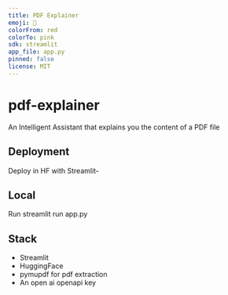 ```yaml
---
title: PDF Explainer
emoji: 📝
colorFrom: red
colorTo: pink
sdk: streamlit
app_file: app.py
pinned: false
license: MIT
---
```


# pdf-explainer
An Intelligent Assistant that explains you the content of a PDF file

## Deployment 

Deploy in HF with Streamlit-

## Local

Run streamlit run app.py

## Stack

- Streamlit
- HuggingFace
- pymupdf for pdf extraction
- An open ai openapi key
